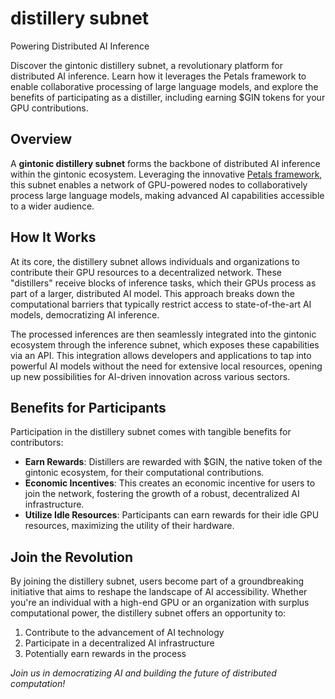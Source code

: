 # distillery subnet

Powering Distributed AI Inference

Discover the gintonic distillery subnet, a revolutionary platform for distributed AI inference. Learn how it leverages the Petals framework to enable collaborative processing of large language models, and explore the benefits of participating as a distiller, including earning $GIN tokens for your GPU contributions.

## Overview

A **gintonic distillery subnet** forms the backbone of distributed AI inference within the gintonic ecosystem. Leveraging the innovative [Petals framework](https://arxiv.org/abs/2209.01188), this subnet enables a network of GPU-powered nodes to collaboratively process large language models, making advanced AI capabilities accessible to a wider audience.

## How It Works

At its core, the distillery subnet allows individuals and organizations to contribute their GPU resources to a decentralized network. These "distillers" receive blocks of inference tasks, which their GPUs process as part of a larger, distributed AI model. This approach breaks down the computational barriers that typically restrict access to state-of-the-art AI models, democratizing AI inference.

The processed inferences are then seamlessly integrated into the gintonic ecosystem through the inference subnet, which exposes these capabilities via an API. This integration allows developers and applications to tap into powerful AI models without the need for extensive local resources, opening up new possibilities for AI-driven innovation across various sectors.

## Benefits for Participants

Participation in the distillery subnet comes with tangible benefits for contributors:

- **Earn Rewards**: Distillers are rewarded with $GIN, the native token of the gintonic ecosystem, for their computational contributions.
- **Economic Incentives**: This creates an economic incentive for users to join the network, fostering the growth of a robust, decentralized AI infrastructure.
- **Utilize Idle Resources**: Participants can earn rewards for their idle GPU resources, maximizing the utility of their hardware.

## Join the Revolution

By joining the distillery subnet, users become part of a groundbreaking initiative that aims to reshape the landscape of AI accessibility. Whether you're an individual with a high-end GPU or an organization with surplus computational power, the distillery subnet offers an opportunity to:

1. Contribute to the advancement of AI technology
2. Participate in a decentralized AI infrastructure
3. Potentially earn rewards in the process

*Join us in democratizing AI and building the future of distributed computation!*